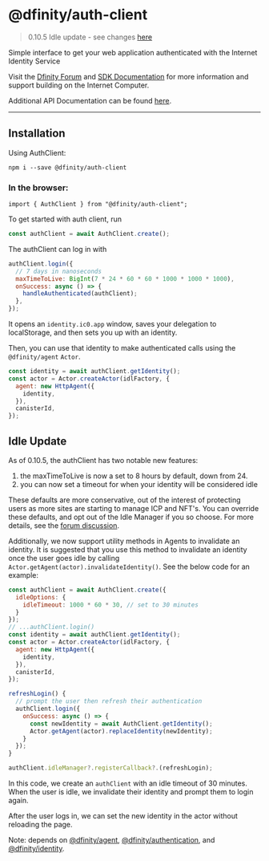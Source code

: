 # @dfinity/auth-client

> 0.10.5 Idle update - see changes [here](#0.10.5-idle-update)

Simple interface to get your web application authenticated with the Internet Identity Service

Visit the [Dfinity Forum](https://forum.dfinity.org/) and [SDK Documentation](https://sdk.dfinity.org/docs/index.html) for more information and support building on the Internet Computer.

Additional API Documentation can be found [here](https://peacock.dev/auth-client-docs).

---

## Installation

Using AuthClient:

```
npm i --save @dfinity/auth-client
```

### In the browser:

```
import { AuthClient } from "@dfinity/auth-client";
```

To get started with auth client, run

```js
const authClient = await AuthClient.create();
```

The authClient can log in with

```js
authClient.login({
  // 7 days in nanoseconds
  maxTimeToLive: BigInt(7 * 24 * 60 * 60 * 1000 * 1000 * 1000),
  onSuccess: async () => {
    handleAuthenticated(authClient);
  },
});
```

It opens an `identity.ic0.app` window, saves your delegation to localStorage, and then sets you up with an identity.

Then, you can use that identity to make authenticated calls using the `@dfinity/agent` `Actor`.

```js
const identity = await authClient.getIdentity();
const actor = Actor.createActor(idlFactory, {
  agent: new HttpAgent({
    identity,
  }),
  canisterId,
});
```

<h2 id="0.10.5-idle-update">Idle Update</h2>

As of 0.10.5, the authClient has two notable new features:

1. the maxTimeToLive is now a set to 8 hours by default, down from 24.
2. you can now set a timeout for when your identity will be considered idle

These defaults are more conservative, out of the interest of protecting users as more sites are starting to manage ICP and NFT's. You can override these defaults, and opt out of the Idle Manager if you so choose. For more details, see the [forum discussion](https://forum.dfinity.org/t/authclient-update-idle-timeouts).

Additionally, we now support utility methods in Agents to invalidate an identity. It is suggested that you use this method to invalidate an identity once the user goes idle by calling `Actor.getAgent(actor).invalidateIdentity()`. See the below code for an example:

```js
const authClient = await AuthClient.create({
  idleOptions: {
    idleTimeout: 1000 * 60 * 30, // set to 30 minutes
  }
});
// ...authClient.login()
const identity = await authClient.getIdentity();
const actor = Actor.createActor(idlFactory, {
  agent: new HttpAgent({
    identity,
  }),
  canisterId,
});

refreshLogin() {
  // prompt the user then refresh their authentication
  authClient.login({
    onSuccess: async () => {
      const newIdentity = await AuthClient.getIdentity();
      Actor.getAgent(actor).replaceIdentity(newIdentity);
    }
  });
}

authClient.idleManager?.registerCallback?.(refreshLogin);
```

In this code, we create an `authClient` with an idle timeout of 30 minutes. When the user is idle, we invalidate their identity and prompt them to login again.

After the user logs in, we can set the new identity in the actor without reloading the page.

Note: depends on [@dfinity/agent](https://www.npmjs.com/package/@dfinity/agent), [@dfinity/authentication](https://www.npmjs.com/package/@dfinity/authentication), and
[@dfinity/identity](https://www.npmjs.com/package/@dfinity/identity).

